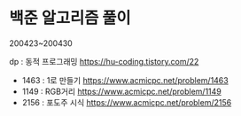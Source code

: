 # 백준 알고리즘 풀이

200423~200430

dp : 동적 프로그래밍 https://hu-coding.tistory.com/22
- 1463 : 1로 만들기 https://www.acmicpc.net/problem/1463
- 1149 : RGB거리 https://www.acmicpc.net/problem/1149
- 2156 : 포도주 시식 https://www.acmicpc.net/problem/2156

